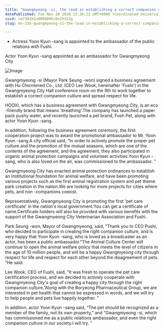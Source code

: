 ```yaml
---
title: "Gwangmyeong -si, the lead in establishing a correct companion culture"
datePublished: Tue Nov 10 2020 13:38:22 GMT+0000 (Coordinated Universal Time)
cuid: cm730zb2u000609kz6o1h313g
slug: en-336-gwangmyeong-si-the-lead-in-establishing-a-correct-companion-culture

---
```



- Actress Yoon Kyun -sang is appointed to the ambassador of the public relations with Fushi.

Actor Yoon Kyun -sang appointed as an ambassador for Gwangmyeong City

![Image](https://cdn.hashnode.com/res/hashnode/image/upload/v1739432130245/7eaf8a67-4124-47e4-8527-bcf319fe4a49.jpeg)

Gwangmyeong -si (Mayor Park Seung -won) signed a business agreement with Hu Chicriemed Co., Ltd. (CEO Lee Wook, hereinafter 'Fushi') in the Gwangmyeong City Hall conference room on the 9th to work together to establish a correct companion culture and spread respect for life.

HOOXI, which has a business agreement with Gwangmyeong City, is an eco -friendly brand that means 'breathing'.The company has launched a paper pack pushy water, and recently launched a pet brand, Fush Pet, along with actor Yoon Kyun -sang.

In addition, following the business agreement ceremony, the first cooperation project was to award the promotional ambassador to Mr. Yoon Kyun -sang.A city official said, “In order to actively promote the proper pet culture and the promotion of the mutual seasons, which are one of the contents of the agreement, and the agreement, they also participated in organic animal protection campaigns and volunteer activities.Yoon Kyun -sang, who is also loved on the air, was commissioned to the ambassador. ”

Gwangmyeong City has enacted animal protection ordinances to establish an institutional foundation for animal welfare, and have been promoting various projects such as the first animal registration system and pet theme park creation in the nation.We are looking for more projects for cities where pets, and non -companions coexist.

Representatively, Gwangmyeong City is promoting the first 'pet care certificate' in the nation's local government.You can get a certificate of name.Certificate holders will also be provided with various benefits with the support of the Gwangmyeong City Veterinarian Association and Fushi.

Park Seung -won, Mayor of Gwangmyeong, said, “Thank you to CEO Pushi, who decided to participate in creating the right companion culture, and is very happy that Yoon Kyun -sang, who is loved as a broadcaster as an actor, has been a public ambassador.”The Animal Culture Center will continue to open the animal welfare policy that meets the level of citizens in the age of 10 million people, and will be a happy Gwangmyeong city through respect for life and respect for each other beyond the disagreement of pets. ”He said.

Lee Wook, CEO of Fushi, said, “It was fresh to operate the pet care certification process, and we decided to actively cooperate with Gwangmyeong City's goal of creating a happy city through the right companion culture.”Along with the Boryeong Pharmaceutical Group, we are interested in pet health that cannot be expressed in words, and we will try to help people and pets live happily together. ”

In addition, actor Yoon Kyun -sang said, “The pet should be recognized as a member of the family, not its own property,” and “Gwangmyeong -si, which has commissioned me as a public relations ambassador, and even the right companion culture in our society.I will try. ”